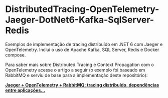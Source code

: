 # DistributedTracing-OpenTelemetry-Jaeger-DotNet6-Kafka-SqlServer-Redis
Exemplos de implementação de tracing distribuído em .NET 6 com Jaeger e OpenTelemetry. Inclui o uso de Apache Kafka, SQL Server, Redis e Docker compose.

Para saber mais sobre Distributed Tracing e Context Propagation com o OpenTelemetry acesse o artigo a seguir (o exemplo foi baseado em RabbitMQ e serviu de base para a implementação deste repositório):

**[Jaeger + OpenTelemetry + RabbitMQ: tracing distribuído, dependências entre aplicações...](https://renatogroffe.medium.com/jaeger-opentelemetry-rabbitmq-tracing-distribu%C3%ADdo-depend%C3%AAncias-entre-aplica%C3%A7%C3%B5es-58d430a1ddd8)**